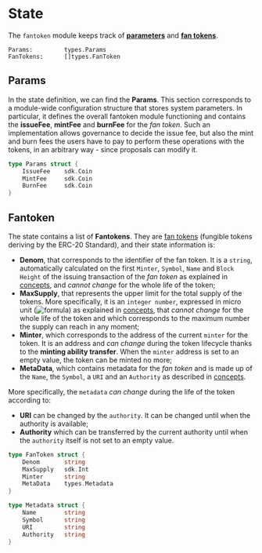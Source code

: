 <!--
order: 2
-->

# State

The `fantoken` module keeps track of [**parameters**](#Params) and [**fan tokens**](#Token).

```
Params:			types.Params
FanTokens:		[]types.FanToken
```

## Params

In the state definition, we can find the **Params**. This section corresponds to a module-wide configuration structure that stores system parameters. In particular, it defines the overall fantoken module functioning and contains the **issueFee**, **mintFee** and **burnFee** for the _fan token_. Such an implementation allows governance to decide the issue fee, but also the mint and burn fees the users have to pay to perform these operations with the tokens, in an arbitrary way - since proposals can modify it.

```go
type Params struct {
	IssueFee    sdk.Coin
    MintFee     sdk.Coin
    BurnFee     sdk.Coin
}
```

## Fantoken

The state contains a list of **Fantokens**. They are [fan tokens](01_concepts.md#Fan-token) (fungible tokens deriving by the ERC-20 Standard), and their state information is:

- **Denom**, that corresponds to the identifier of the fan token. It is a `string`, automatically calculated on the first `Minter`, `Symbol`, `Name` and `Block Height` of the issuing transaction of the _fan token_ as explained in [concepts](01_concepts.md#Fan-token), and _cannot change_ for the whole life of the token;
- **MaxSupply**, that represents the upper limit for the total supply of the tokens. More specifically, it is an `integer number`, expressed in micro unit (![formula](https://render.githubusercontent.com/render/math?math=\color{gray}\mu=10^{-6})) as explained in [concepts](01_concepts.md#Fan-token), that _cannot change_ for the whole life of the token and which corresponds to the maximum number the supply can reach in any moment;
- **Minter**, which corresponds to the address of the current `minter` for the token. It is an address and _can change_ during the token lifecycle thanks to the **minting ability transfer**. When the `minter` address is set to an empty value, the token can be minted no more;
- **MetaData**, which contains metadata for the _fan token_ and is made up of the `Name`, the `Symbol`, a `URI` and an `Authority` as described in [concepts](01_concepts.md#Fan-token).

More specifically, the `metadata` _can change_ during the life of the token according to:
- **URI** can be changed by the `authority`. It can be changed until when the authority is available;
- **Authority** which can be transferred by the current authority until when the `authority` itself is not set to an empty value.

```go
type FanToken struct {
	Denom		string
	MaxSupply	sdk.Int
	Minter		string
	MetaData	types.Metadata
}

type Metadata struct {
	Name		string
    Symbol      string
	URI         string
	Authority	string
}
```